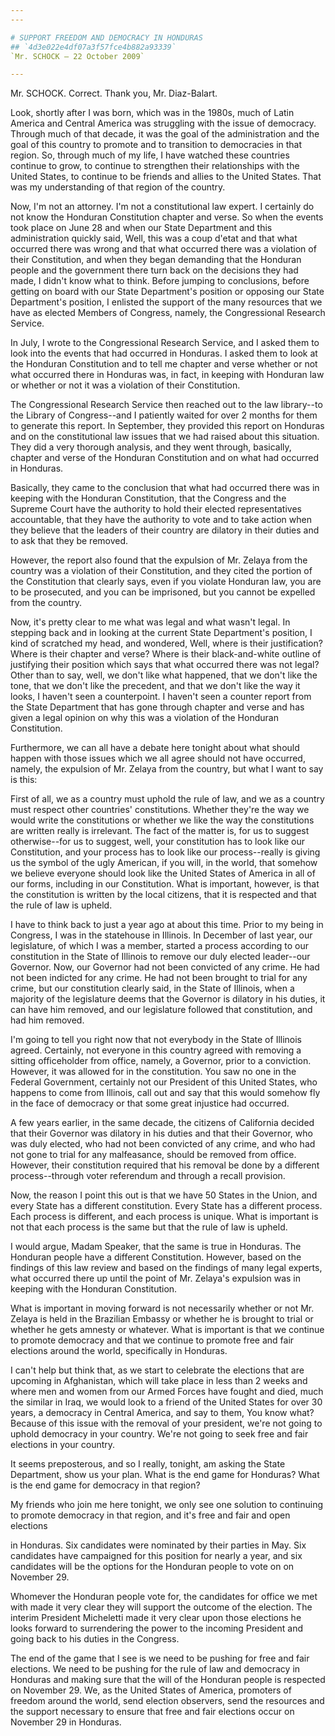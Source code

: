 ```yaml
---
---

# SUPPORT FREEDOM AND DEMOCRACY IN HONDURAS
## `4d3e022e4df07a3f57fce4b882a93339`
`Mr. SCHOCK — 22 October 2009`

---
```



Mr. SCHOCK. Correct. Thank you, Mr. Diaz-Balart.

Look, shortly after I was born, which was in the 1980s, much of Latin 
America and Central America was struggling with the issue of democracy. 
Through much of that decade, it was the goal of the administration and 
the goal of this country to promote and to transition to democracies in 
that region. So, through much of my life, I have watched these 
countries continue to grow, to continue to strengthen their 
relationships with the United States, to continue to be friends and 
allies to the United States. That was my understanding of that region 
of the country.

Now, I'm not an attorney. I'm not a constitutional law expert. I 
certainly do not know the Honduran Constitution chapter and verse. So 
when the events took place on June 28 and when our State Department and 
this administration quickly said, Well, this was a coup d'etat and that 
what occurred there was wrong and that what occurred there was a 
violation of their Constitution, and when they began demanding that the 
Honduran people and the government there turn back on the decisions 
they had made, I didn't know what to think. Before jumping to 
conclusions, before getting on board with our State Department's 
position or opposing our State Department's position, I enlisted the 
support of the many resources that we have as elected Members of 
Congress, namely, the Congressional Research Service.

In July, I wrote to the Congressional Research Service, and I asked 
them to look into the events that had occurred in Honduras. I asked 
them to look at the Honduran Constitution and to tell me chapter and 
verse whether or not what occurred there in Honduras was, in fact, in 
keeping with Honduran law or whether or not it was a violation of their 
Constitution.

The Congressional Research Service then reached out to the law 
library--to the Library of Congress--and I patiently waited for over 2 
months for them to generate this report. In September, they provided 
this report on Honduras and on the constitutional law issues that we 
had raised about this situation. They did a very thorough analysis, and 
they went through, basically, chapter and verse of the Honduran 
Constitution and on what had occurred in Honduras.


Basically, they came to the conclusion that what had occurred there 
was in keeping with the Honduran Constitution, that the Congress and 
the Supreme Court have the authority to hold their elected 
representatives accountable, that they have the authority to vote and 
to take action when they believe that the leaders of their country are 
dilatory in their duties and to ask that they be removed.

However, the report also found that the expulsion of Mr. Zelaya from 
the country was a violation of their Constitution, and they cited the 
portion of the Constitution that clearly says, even if you violate 
Honduran law, you are to be prosecuted, and you can be imprisoned, but 
you cannot be expelled from the country.

Now, it's pretty clear to me what was legal and what wasn't legal. In 
stepping back and in looking at the current State Department's 
position, I kind of scratched my head, and wondered, Well, where is 
their justification? Where is their chapter and verse? Where is their 
black-and-white outline of justifying their position which says that 
what occurred there was not legal? Other than to say, well, we don't 
like what happened, that we don't like the tone, that we don't like the 
precedent, and that we don't like the way it looks, I haven't seen a 
counterpoint. I haven't seen a counter report from the State Department 
that has gone through chapter and verse and has given a legal opinion 
on why this was a violation of the Honduran Constitution.

Furthermore, we can all have a debate here tonight about what should 
happen with those issues which we all agree should not have occurred, 
namely, the expulsion of Mr. Zelaya from the country, but what I want 
to say is this:

First of all, we as a country must uphold the rule of law, and we as 
a country must respect other countries' constitutions. Whether they're 
the way we would write the constitutions or whether we like the way the 
constitutions are written really is irrelevant. The fact of the matter 
is, for us to suggest otherwise--for us to suggest, well, your 
constitution has to look like our Constitution, and your process has to 
look like our process--really is giving us the symbol of the ugly 
American, if you will, in the world, that somehow we believe everyone 
should look like the United States of America in all of our forms, 
including in our Constitution. What is important, however, is that the 
constitution is written by the local citizens, that it is respected and 
that the rule of law is upheld.

I have to think back to just a year ago at about this time. Prior to 
my being in Congress, I was in the statehouse in Illinois. In December 
of last year, our legislature, of which I was a member, started a 
process according to our constitution in the State of Illinois to 
remove our duly elected leader--our Governor. Now, our Governor had not 
been convicted of any crime. He had not been indicted for any crime. He 
had not been brought to trial for any crime, but our constitution 
clearly said, in the State of Illinois, when a majority of the 
legislature deems that the Governor is dilatory in his duties, it can 
have him removed, and our legislature followed that constitution, and 
had him removed.

I'm going to tell you right now that not everybody in the State of 
Illinois agreed. Certainly, not everyone in this country agreed with 
removing a sitting officeholder from office, namely, a Governor, prior 
to a conviction. However, it was allowed for in the constitution. You 
saw no one in the Federal Government, certainly not our President of 
this United States, who happens to come from Illinois, call out and say 
that this would somehow fly in the face of democracy or that some great 
injustice had occurred.

A few years earlier, in the same decade, the citizens of California 
decided that their Governor was dilatory in his duties and that their 
Governor, who was duly elected, who had not been convicted of any 
crime, and who had not gone to trial for any malfeasance, should be 
removed from office. However, their constitution required that his 
removal be done by a different process--through voter referendum and 
through a recall provision.

Now, the reason I point this out is that we have 50 States in the 
Union, and every State has a different constitution. Every State has a 
different process. Each process is different, and each process is 
unique. What is important is not that each process is the same but that 
the rule of law is upheld.

I would argue, Madam Speaker, that the same is true in Honduras. The 
Honduran people have a different Constitution. However, based on the 
findings of this law review and based on the findings of many legal 
experts, what occurred there up until the point of Mr. Zelaya's 
expulsion was in keeping with the Honduran Constitution.

What is important in moving forward is not necessarily whether or not 
Mr. Zelaya is held in the Brazilian Embassy or whether he is brought to 
trial or whether he gets amnesty or whatever. What is important is that 
we continue to promote democracy and that we continue to promote free 
and fair elections around the world, specifically in Honduras.

I can't help but think that, as we start to celebrate the elections 
that are upcoming in Afghanistan, which will take place in less than 2 
weeks and where men and women from our Armed Forces have fought and 
died, much the similar in Iraq, we would look to a friend of the United 
States for over 30 years, a democracy in Central America, and say to 
them, You know what? Because of this issue with the removal of your 
president, we're not going to uphold democracy in your country. We're 
not going to seek free and fair elections in your country.



It seems preposterous, and so I really, tonight, am asking the State 
Department, show us your plan. What is the end game for Honduras? What 
is the end game for democracy in that region?

My friends who join me here tonight, we only see one solution to 
continuing to promote democracy in that region, and it's free and fair 
and open elections


in Honduras. Six candidates were nominated by their parties in May. Six 
candidates have campaigned for this position for nearly a year, and six 
candidates will be the options for the Honduran people to vote on on 
November 29.

Whomever the Honduran people vote for, the candidates for office we 
met with made it very clear they will support the outcome of the 
election. The interim President Micheletti made it very clear upon 
those elections he looks forward to surrendering the power to the 
incoming President and going back to his duties in the Congress.

The end of the game that I see is we need to be pushing for free and 
fair elections. We need to be pushing for the rule of law and democracy 
in Honduras and making sure that the will of the Honduran people is 
respected on November 29. We, as the United States of America, 
promoters of freedom around the world, send election observers, send 
the resources and the support necessary to ensure that free and fair 
elections occur on November 29 in Honduras.
